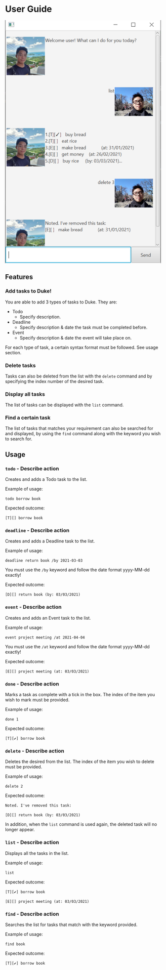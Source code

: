 # User Guide

![Screenshot](/docs/Ui.PNG)

## Features

### Add tasks to Duke!
You are able to add 3 types of tasks to Duke.
They are:
* Todo
  * Specify description.
* Deadline
  * Specify description & date the task must be completed before.
* Event
  * Specify description & date the event will take place on.

For each type of task, a certain syntax format
must be followed. See usage section.

### Delete tasks

Tasks can also be deleted from the list with the `delete` command
and by specifying the index number of the desired task.

### Display all tasks

The list of tasks can be displayed with the `list` command.

### Find a certain task

The list of tasks that matches your requirement can also be
searched for and displayed, by using the `find` command
along with the keyword you wish to search for.

## Usage

### `todo` - Describe action

Creates and adds a Todo task to the list.

Example of usage:

`todo borrow book`

Expected outcome:

`[T][] borrow book`

### `deadline` - Describe action


Creates and adds a Deadline task to the list.

Example of usage:

`deadline return book /by 2021-03-03`

You must use the `/by` keyword and follow the date format yyyy-MM-dd exactly!

Expected outcome:

`[D][] return book (by: 03/03/2021)`

### `event` - Describe action


Creates and adds an Event task to the list.

Example of usage:

`event project meeting /at 2021-04-04`

You must use the `/at` keyword and follow the date format yyyy-MM-dd exactly!

Expected outcome:

`[E][] project meeting (at: 03/03/2021)`

### `done` - Describe action


Marks a task as complete with a tick in the box.
The index of the item you wish to mark must be provided.

Example of usage:

`done 1`

Expected outcome:

`[T][✔] borrow book`

### `delete` - Describe action


Deletes the desired from the list. The index of the item
you wish to delete must be provided.

Example of usage:

`delete 2`

Expected outcome:

`Noted. I've removed this task:`

`[D][] return book (by: 03/03/2021)`

In addition, when the `list` command is used again,
the deleted task will no longer appear.

### `list` - Describe action

Displays all the tasks in the list.

Example of usage:

`list`

Expected outcome:

`[T][✔] borrow book`

`[E][] project meeting (at: 03/03/2021)`

### `find` - Describe action


Searches the list for tasks that match with the keyword
provided.

Example of usage:

`find book`

Expected outcome:

`[T][✔] borrow book`

